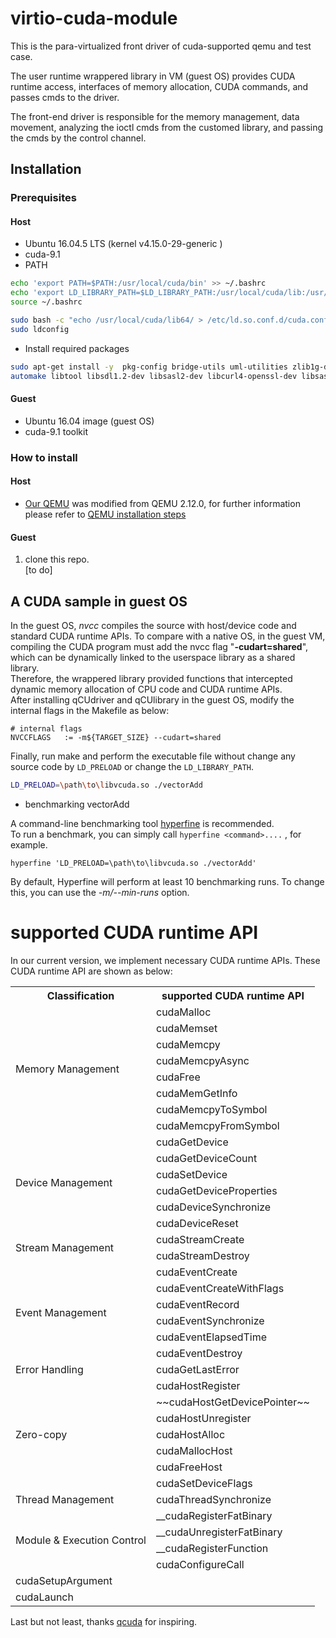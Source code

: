 # virtio-cuda-module
This is the para-virtualized front driver of cuda-supported qemu and test case. 

The user runtime wrappered library in VM (guest OS) provides CUDA runtime access, interfaces of memory allocation, CUDA commands, and passes cmds to the driver.

The front-end driver is responsible for the memory management, data movement, analyzing the ioctl cmds from the customed library, and passing the cmds by the control channel.


## Installation

### Prerequisites

#### Host

* Ubuntu 16.04.5 LTS (kernel v4.15.0-29-generic  )
* cuda-9.1
* PATH

```sh
echo 'export PATH=$PATH:/usr/local/cuda/bin' >> ~/.bashrc
echo 'export LD_LIBRARY_PATH=$LD_LIBRARY_PATH:/usr/local/cuda/lib:/usr/local/cuda/lib64' >> ~/.bashrc
source ~/.bashrc

sudo bash -c "echo /usr/local/cuda/lib64/ > /etc/ld.so.conf.d/cuda.conf"
sudo ldconfig
```
* Install required packages
  
``` sh
sudo apt-get install -y  pkg-config bridge-utils uml-utilities zlib1g-dev libglib2.0-dev autoconf
automake libtool libsdl1.2-dev libsasl2-dev libcurl4-openssl-dev libsasl2-dev libaio-dev libvde-dev libspice-server-dev
```

#### Guest

* Ubuntu 16.04 image (guest OS)
* cuda-9.1 toolkit

### How to install

#### Host

* [Our QEMU](https://github.com/juniorprincewang/qemu) was modified from QEMU 2.12.0, for further information please refer to [QEMU installation steps](https://en.wikibooks.org/wiki/QEMU/Installing_QEMU)


#### Guest

1. clone this repo.  
[to do]


## A CUDA sample in guest OS 

In the guest OS, *nvcc* compiles the source with host/device code and 
standard CUDA runtime APIs. To compare with a native OS, in the 
guest VM, compiling the CUDA program must add the nvcc flag 
"**-cudart=shared**", which can be dynamically linked to the userspace 
library as a shared library.   
Therefore, the wrappered library provided functions that intercepted 
dynamic memory allocation of CPU code and CUDA runtime APIs.  
After installing qCUdriver and qCUlibrary in the guest OS, modify the 
internal flags in the Makefile as below:  
```shell
# internal flags
NVCCFLAGS   := -m${TARGET_SIZE} --cudart=shared      
```

Finally, run make and perform the executable file without change any 
source code by `LD_PRELOAD` or change the `LD_LIBRARY_PATH`.   

```sh
LD_PRELOAD=\path\to\libvcuda.so ./vectorAdd
```

+ benchmarking vectorAdd

A command-line benchmarking tool [hyperfine](https://github.com/sharkdp/hyperfine) is recommended.  
To run a benchmark, you can simply call `hyperfine <command>....` , for example.  

```
hyperfine 'LD_PRELOAD=\path\to\libvcuda.so ./vectorAdd'
```

By default, Hyperfine will perform at least 10 benchmarking runs. To change this, you can use the *-m/--min-runs* option.


# supported CUDA runtime API 

In our current version, we implement necessary CUDA runtime APIs. These CUDA 
runtime API are shown as below:  

<table class="tg">
  <tr>
    <th class="tg-yw4l">Classification</th>
    <th class="tg-yw4l">supported CUDA runtime API</th>
  </tr>
  <tr>
    <td class="tg-yw4l" rowspan="8">Memory Management</td>
    <td class="tg-3we0">cudaMalloc</td>
  </tr>
  <tr>
    <td class="tg-3we0">cudaMemset</td>
  </tr>
  <tr>
    <td class="tg-3we0">cudaMemcpy</td>
  </tr>
  <tr>
    <td class="tg-3we0">cudaMemcpyAsync</td>
  </tr>
  <tr>
    <td class="tg-3we0">cudaFree</td>
  </tr>
  <tr>
    <td class="tg-3we0">cudaMemGetInfo</td>
  </tr>
  <tr>
    <td class="tg-3we0">cudaMemcpyToSymbol</td>
  </tr>
  <tr>
    <td class="tg-3we0">cudaMemcpyFromSymbol</td>
  </tr>
  <tr>
    <td class="tg-yw4l" rowspan="6">Device Management</td>
    <td class="tg-3we0">cudaGetDevice</td>
  </tr>
  <tr>
    <td class="tg-3we0">cudaGetDeviceCount</td>
  </tr>
  <tr>
    <td class="tg-3we0">cudaSetDevice</td>
  </tr>
  <tr>
    <td class="tg-3we0">cudaGetDeviceProperties</td>
  </tr>
  <tr>
    <td class="tg-3we0">cudaDeviceSynchronize</td>
  </tr>
  <tr>
    <td class="tg-3we0">cudaDeviceReset</td>
  </tr>
  <tr>
    <td class="tg-yw4l" rowspan="2">Stream Management</td>
    <td class="tg-3we0">cudaStreamCreate</td>
  </tr>
  <tr>
    <td class="tg-3we0">cudaStreamDestroy</td>
  </tr>
  <tr>
    <td class="tg-yw4l" rowspan="6">Event Management</td>
    <td class="tg-3we0">cudaEventCreate</td>
  </tr>
  <tr>
    <td class="tg-3we0">cudaEventCreateWithFlags</td>
  </tr>
  <tr>
    <td class="tg-3we0">cudaEventRecord</td>
  </tr>
  <tr>
    <td class="tg-3we0">cudaEventSynchronize</td>
  </tr>
  <tr>
    <td class="tg-3we0">cudaEventElapsedTime</td>
  </tr>
  <tr>
    <td class="tg-3we0">cudaEventDestroy</td>
  </tr>
  <tr>
    <td class="tg-yw4l">Error Handling</td>
    <td class="tg-3we0">cudaGetLastError</td>
  </tr>
  <tr>
    <td class="tg-yw4l" rowspan="7">Zero-copy</td>
    <td class="tg-3we0">cudaHostRegister</td>
  </tr>
  <tr>
    <td class="tg-3we0">~~cudaHostGetDevicePointer~~</td>
  </tr>
  <tr>
    <td class="tg-3we0">cudaHostUnregister</td>
  </tr>
    <tr>
    <td class="tg-3we0">cudaHostAlloc</td>
  </tr>
    <tr>
    <td class="tg-3we0">cudaMallocHost</td>
  </tr>
  </tr>
    <tr>
    <td class="tg-3we0">cudaFreeHost</td>
  </tr>
  <tr>
    <td class="tg-3we0">cudaSetDeviceFlags</td>
  </tr>
  <tr>
    <td class="tg-yw4l">Thread Management</td>
    <td class="tg-3we0">cudaThreadSynchronize</td>
  </tr>
  <tr>
    <td class="tg-yw4l" rowspan="4">Module &amp; Execution Control</td>
    <td class="tg-3we0">__cudaRegisterFatBinary</td>
  </tr>
  <tr>
    <td class="tg-3we0">__cudaUnregisterFatBinary</td>
  </tr>
  <tr>
    <td class="tg-3we0">__cudaRegisterFunction</td>
  </tr>
  <tr>
    <td class="tg-3we0">cudaConfigureCall</td>
  </tr>
  <tr>
    <td class="tg-3we0">cudaSetupArgument</td>
  </tr>
  <tr>
    <td class="tg-3we0">cudaLaunch</td>
  </tr>
</table>


Last but not least, thanks [qcuda](https://github.com/coldfunction/qCUDA) for inspiring.
